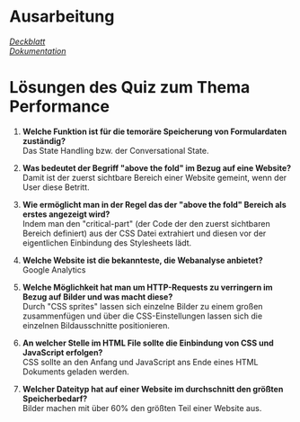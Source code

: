 # Ausarbeitung   

<a href="https://github.com/th-koeln/wba1-2015/wiki/Performance-Ausarbeitung_FuchshoferKollig_Deckblatt" target="_blank">*Deckblatt*<a/>   
<a href="https://github.com/th-koeln/wba1-2015/wiki/Performance-Ausarbeitung_FuchshoferKollig" target="_blank">*Dokumentation*<a/>  



# Lösungen des Quiz zum Thema Performance

1. **Welche Funktion ist für die temoräre Speicherung von Formulardaten zuständig?**  
Das State Handling bzw. der Conversational State.

2. **Was bedeutet der Begriff "above the fold" im Bezug auf eine Website?**   
Damit ist der zuerst sichtbare Bereich einer Website gemeint, wenn der User diese Betritt.

3. **Wie ermöglicht man in der Regel das der "above the fold" Bereich als erstes angezeigt wird?**   
Indem man den "critical-part" (der Code der den zuerst sichtbaren Bereich definiert) aus der CSS Datei extrahiert und diesen vor der eigentlichen Einbindung des Stylesheets lädt.

4. **Welche Website ist die bekannteste, die Webanalyse anbietet?**      
Google Analytics

5. **Welche Möglichkeit hat man um HTTP-Requests zu verringern im Bezug auf Bilder und was macht diese?**   
Durch "CSS sprites" lassen sich einzelne Bilder zu einem großen zusammenfügen und über die CSS-Einstellungen lassen sich die einzelnen Bildausschnitte positionieren.

6. **An welcher Stelle im HTML File sollte die Einbindung von CSS und JavaScript erfolgen?**   
CSS sollte an den Anfang und JavaScript ans Ende eines HTML Dokuments geladen werden.

7. **Welcher Dateityp hat auf einer Website im durchschnitt den größten Speicherbedarf?**   
Bilder machen mit über 60% den größten Teil einer Website aus. 

